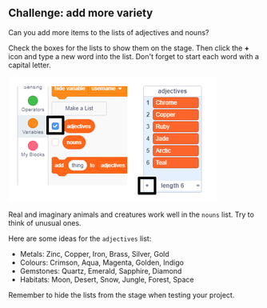 ## Challenge: add more variety
Can you add more items to the lists of adjectives and nouns?

Check the boxes for the lists to show them on the stage. Then click the **+** icon and type a new word into the list. Don't forget to start each word with a capital letter. 

![screenshot](images/usernames-add.png)

Real and imaginary animals and creatures work well in the `nouns` list. Try to think of unusual ones.

Here are some ideas for the `adjectives` list:

+ Metals: Zinc, Copper, Iron, Brass, Silver, Gold
+ Colours: Crimson, Aqua, Magenta, Golden, Indigo
+ Gemstones: Quartz, Emerald, Sapphire, Diamond
+ Habitats: Moon, Desert, Snow, Jungle, Forest, Space

Remember to hide the lists from the stage when testing your project.
